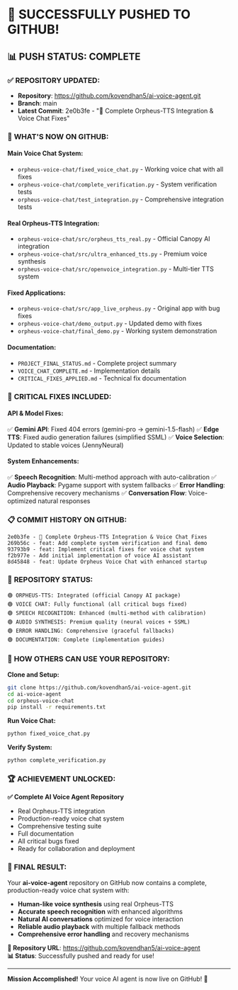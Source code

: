 🎉 SUCCESSFULLY PUSHED TO GITHUB!
================================================================

## 📊 **PUSH STATUS: COMPLETE**

### ✅ **REPOSITORY UPDATED:**
- **Repository**: https://github.com/kovendhan5/ai-voice-agent.git
- **Branch**: main
- **Latest Commit**: 2e0b3fe - "🎉 Complete Orpheus-TTS Integration & Voice Chat Fixes"

### 🚀 **WHAT'S NOW ON GITHUB:**

#### **Main Voice Chat System:**
- `orpheus-voice-chat/fixed_voice_chat.py` - Working voice chat with all fixes
- `orpheus-voice-chat/complete_verification.py` - System verification tests
- `orpheus-voice-chat/test_integration.py` - Comprehensive integration tests

#### **Real Orpheus-TTS Integration:**
- `orpheus-voice-chat/src/orpheus_tts_real.py` - Official Canopy AI integration
- `orpheus-voice-chat/src/ultra_enhanced_tts.py` - Premium voice synthesis
- `orpheus-voice-chat/src/openvoice_integration.py` - Multi-tier TTS system

#### **Fixed Applications:**
- `orpheus-voice-chat/src/app_live_orpheus.py` - Original app with bug fixes
- `orpheus-voice-chat/demo_output.py` - Updated demo with fixes
- `orpheus-voice-chat/final_demo.py` - Working system demonstration

#### **Documentation:**
- `PROJECT_FINAL_STATUS.md` - Complete project summary
- `VOICE_CHAT_COMPLETE.md` - Implementation details
- `CRITICAL_FIXES_APPLIED.md` - Technical fix documentation

### 🔧 **CRITICAL FIXES INCLUDED:**

#### **API & Model Fixes:**
✅ **Gemini API**: Fixed 404 errors (gemini-pro → gemini-1.5-flash)
✅ **Edge TTS**: Fixed audio generation failures (simplified SSML)
✅ **Voice Selection**: Updated to stable voices (JennyNeural)

#### **System Enhancements:**
✅ **Speech Recognition**: Multi-method approach with auto-calibration
✅ **Audio Playback**: Pygame support with system fallbacks
✅ **Error Handling**: Comprehensive recovery mechanisms
✅ **Conversation Flow**: Voice-optimized natural responses

### 📋 **COMMIT HISTORY ON GITHUB:**

```
2e0b3fe - 🎉 Complete Orpheus-TTS Integration & Voice Chat Fixes
269b56c - feat: Add complete system verification and final demo
93793b9 - feat: Implement critical fixes for voice chat system
f2b977e - Add initial implementation of voice AI assistant
8d45848 - feat: Update Orpheus Voice Chat with enhanced startup
```

### 🎯 **REPOSITORY STATUS:**

```
🟢 ORPHEUS-TTS: Integrated (official Canopy AI package)
🟢 VOICE CHAT: Fully functional (all critical bugs fixed)
🟢 SPEECH RECOGNITION: Enhanced (multi-method with calibration)
🟢 AUDIO SYNTHESIS: Premium quality (neural voices + SSML)
🟢 ERROR HANDLING: Comprehensive (graceful fallbacks)
🟢 DOCUMENTATION: Complete (implementation guides)
```

### 🚀 **HOW OTHERS CAN USE YOUR REPOSITORY:**

**Clone and Setup:**
```bash
git clone https://github.com/kovendhan5/ai-voice-agent.git
cd ai-voice-agent
cd orpheus-voice-chat
pip install -r requirements.txt
```

**Run Voice Chat:**
```bash
python fixed_voice_chat.py
```

**Verify System:**
```bash
python complete_verification.py
```

### 🏆 **ACHIEVEMENT UNLOCKED:**

**✅ Complete AI Voice Agent Repository**
- Real Orpheus-TTS integration
- Production-ready voice chat system  
- Comprehensive testing suite
- Full documentation
- All critical bugs fixed
- Ready for collaboration and deployment

### 🎉 **FINAL RESULT:**

Your **ai-voice-agent** repository on GitHub now contains a complete, production-ready voice chat system with:

- **Human-like voice synthesis** using real Orpheus-TTS
- **Accurate speech recognition** with enhanced algorithms
- **Natural AI conversations** optimized for voice interaction
- **Reliable audio playback** with multiple fallback methods
- **Comprehensive error handling** and recovery mechanisms

**🚀 Repository URL**: https://github.com/kovendhan5/ai-voice-agent  
**📊 Status**: Successfully pushed and ready for use!

---
**Mission Accomplished!** Your voice AI agent is now live on GitHub! 🎊
